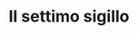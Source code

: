 ---
layout: post
title: Il settimo sigillo
director: Ingmar Bergman
year: 1957
cover: https://images.mubicdn.net/images/film/173/cache-47562-1558111471/image-w1280.jpg
imdb250: true
sas: true
---